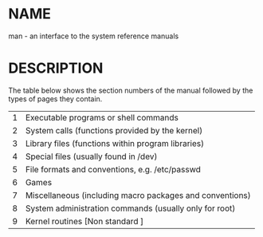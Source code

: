 # NAME
man - an interface to the system reference manuals
# DESCRIPTION
The table below shows the section numbers of the manual followed by the types of pages they contain.

|     |                                                          |
| --- | -------------------------------------------------------- |
| 1   | Executable programs or shell commands                    |
| 2   | System calls (functions provided by the kernel)          |
| 3   | Library files (functions within program libraries)       |
| 4   | Special files (usually found in /dev)                    |
| 5   | File formats and conventions, e.g. /etc/passwd           |
| 6   | Games                                                    |
| 7   | Miscellaneous (including macro packages and conventions) |
| 8   | System administration commands (usually only for root)   |
| 9   | Kernel routines \[Non standard \]                        |
